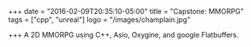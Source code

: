 +++
date = "2016-02-09T20:35:10-05:00"
title = "Capstone: MMORPG"
tags = ["cpp", "unreal"]
logo = "/images/champlain.jpg"

+++
A 2D MMORPG using C++, Asio, Oxygine, and google Flatbuffers.
